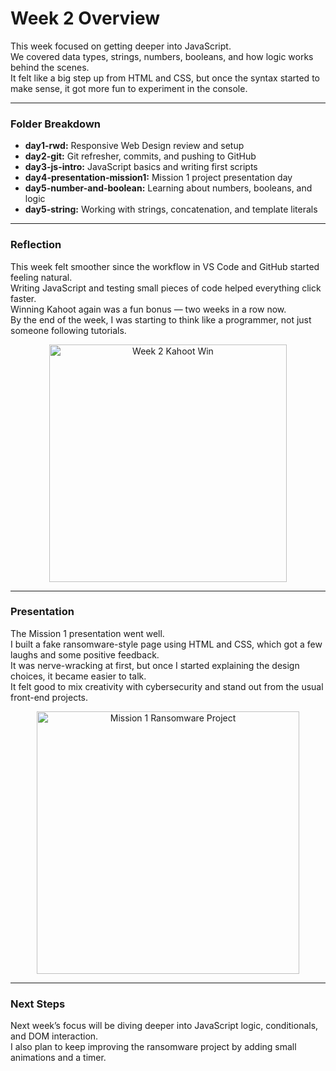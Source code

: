 # Week 2 Overview

This week focused on getting deeper into JavaScript.  
We covered data types, strings, numbers, booleans, and how logic works behind the scenes.  
It felt like a big step up from HTML and CSS, but once the syntax started to make sense, it got more fun to experiment in the console.

---

### Folder Breakdown
- **day1-rwd:** Responsive Web Design review and setup  
- **day2-git:** Git refresher, commits, and pushing to GitHub  
- **day3-js-intro:** JavaScript basics and writing first scripts  
- **day4-presentation-mission1:** Mission 1 project presentation day  
- **day5-number-and-boolean:** Learning about numbers, booleans, and logic  
- **day5-string:** Working with strings, concatenation, and template literals  

---

### Reflection
This week felt smoother since the workflow in VS Code and GitHub started feeling natural.  
Writing JavaScript and testing small pieces of code helped everything click faster.  
Winning Kahoot again was a fun bonus — two weeks in a row now.  
By the end of the week, I was starting to think like a programmer, not just someone following tutorials.

<p align="center">
  <img src="./kahoot-week2.png" width="380" alt="Week 2 Kahoot Win">
</p>

---

### Presentation
The Mission 1 presentation went well.  
I built a fake ransomware-style page using HTML and CSS, which got a few laughs and some positive feedback.  
It was nerve-wracking at first, but once I started explaining the design choices, it became easier to talk.  
It felt good to mix creativity with cybersecurity and stand out from the usual front-end projects.

<p align="center">
  <a href="https://lolipop316.github.io/diploma-dev/week2/day4-presentation-mission1/index.html" target="_blank">
    <img src="./ransomware-site.png" width="420" alt="Mission 1 Ransomware Project">
  </a>
</p>

---

### Next Steps
Next week’s focus will be diving deeper into JavaScript logic, conditionals, and DOM interaction.  
I also plan to keep improving the ransomware project by adding small animations and a timer.
